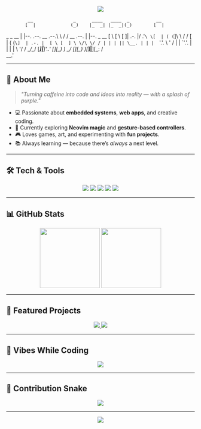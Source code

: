 <!-- Purple Neon Pixel-Style GitHub Profile README -->

<!-- Header Banner -->
<p align="center">
  <img src="https://capsule-render.vercel.app/api?type=waving&color=8A2BE2&height=200&section=header&text=Vishwesh%20Bhilare&fontSize=48&fontColor=ffffff&animation=fadeIn&fontAlignY=38&desc=Curious%20Mind%20%7C%20Coder%20%7C%20Creator&descAlignY=60&descAlign=50" />
</p>

<!-- ASCII Art -->

            __               _      ____   ____  _          __               
           [  |             (_)    |_  _| |_  _|(_)        [  |              
 _   _   __ | |--.   .--.   __   .--.\ \   / /  __   .--.   | |--.    _   __ 
[ \ [ \ [  ]| .-. |/ .'`\ \[  | ( (`\]\ \ / /  [  | ( (`\]  | .-. |  [ \ [  ]
 \ \/\ \/ / | | | || \__. | | |  `'.'. \ ' /    | |  `'.'.  | | | |   \ '/ / 
  \__/\__/ [___]|__]'.__.' [___][\__) ) \_/    [___][\__) )[___]|__][\_:  /  
                                                                     \__.'   
                                                                     
---

## 👾 About Me
> *"Turning caffeine into code and ideas into reality — with a splash of purple."*

- 💻 Passionate about **embedded systems**, **web apps**, and creative coding.
- 🎯 Currently exploring **Neovim magic** and **gesture-based controllers**.
- 🎮 Loves games, art, and experimenting with **fun projects**.
- 📚 Always learning — because there’s *always* a next level.

---

## 🛠️ Tech & Tools
<p align="center">
  <img src="https://img.shields.io/badge/C++-8A2BE2?style=for-the-badge&logo=cplusplus&logoColor=white" />
  <img src="https://img.shields.io/badge/Python-6A0DAD?style=for-the-badge&logo=python&logoColor=white" />
  <img src="https://img.shields.io/badge/Arduino-8A2BE2?style=for-the-badge&logo=arduino&logoColor=white" />
  <img src="https://img.shields.io/badge/Kotlin-6A0DAD?style=for-the-badge&logo=kotlin&logoColor=white" />
  <img src="https://img.shields.io/badge/Neovim-8A2BE2?style=for-the-badge&logo=neovim&logoColor=white" />
</p>

---

## 📊 GitHub Stats
<p align="center">
  <img src="https://github-readme-stats.vercel.app/api?username=YOUR_USERNAME&show_icons=true&theme=midnight-purple&hide_border=true&bg_color=0D1117&title_color=8A2BE2&icon_color=8A2BE2" height="160"/>
  <img src="https://github-readme-streak-stats.herokuapp.com?user=YOUR_USERNAME&theme=midnight-purple&hide_border=true&background=0D1117&ring=8A2BE2&fire=8A2BE2&currStreakLabel=8A2BE2" height="160"/>
</p>

---

## 🎯 Featured Projects
<p align="center">
  <a href="https://github.com/YOUR_USERNAME/YOUR_PROJECT">
    <img src="https://github-readme-stats.vercel.app/api/pin/?username=YOUR_USERNAME&repo=YOUR_PROJECT&theme=midnight-purple&bg_color=0D1117&title_color=8A2BE2&hide_border=true" />
  </a>
  <a href="https://github.com/YOUR_USERNAME/YOUR_PROJECT2">
    <img src="https://github-readme-stats.vercel.app/api/pin/?username=YOUR_USERNAME&repo=YOUR_PROJECT2&theme=midnight-purple&bg_color=0D1117&title_color=8A2BE2&hide_border=true" />
  </a>
</p>

---

## 🎵 Vibes While Coding
<p align="center">
  <img src="https://spotify-github-profile.vercel.app/api/view?uid=YOUR_SPOTIFY_UID&cover_image=true&theme=novatorem&bar_color=8A2BE2&bar_color_cover=false" />
</p>

---

## 🐍 Contribution Snake
<p align="center">
  <img src="https://raw.githubusercontent.com/YOUR_USERNAME/YOUR_USERNAME/output/github-contribution-grid-snake.svg" />
</p>

---

<p align="center">
  <img src="https://capsule-render.vercel.app/api?type=waving&color=8A2BE2&height=120&section=footer" />
</p>
